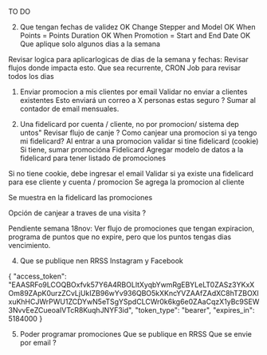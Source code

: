 TO DO


2) Que tengan fechas de validez
OK Change Stepper and Model
OK When Points = Points Duration
OK When Promotion = Start and End Date
OK Que aplique solo algunos dias a la semana

Revisar logica para aplicarlogicas de dias de la semana y fechas:
  Revisar flujos donde impacta esto.
  Que sea recurrente, CRON Job para revisar todos los dias



1) Enviar promocion a mis clientes por email
Validar no enviar a clientes existentes
Esto enviará un correo a X personas estas seguro ? Sumar al contador de email mensuales.


3) Una fidelicard por cuenta / cliente, no por promocion/ sistema dep untos"
Revisar flujo de canje ?  Como canjear una promocion si ya tengo mi fidelicard?
Al entrar a una promocion validar si tine fidelicard (cookie)
Si tiene, sumar promocióna Fidelicard
Agregar modelo de datos a la fidelicard para tener listado de promociones

Si no tiene cookie, debe ingresar el email
Validar si ya existe una fidelicard para ese cliente y cuenta / promocion
Se agrega la promocion al cliente

Se muestra en la fidelicard las promociones

Opción de canjear a traves de una visita ?


Pendiente semana 18nov: Ver flujo de promociones que tengan expiracion, 
programa de puntos que no expire, pero que los puntos tengas dias vencimiento.



4) Que se publique nen RRSS Instagram y Facebook

{
  "access_token": "EAASRFo9LCOQBOxfvk57Y6A4RBOLltXyqbYwmRgEBYLeLT0ZASz3YKxXOm89ZApK0urzZCvLjUkIZB96wYv936QBO5kXKncYVZAAfZAdXC8hTZBOXlxuKhHCJWrPWU1ZCDYwN5eTSgYSpdCLCWr0k6kg6e0ZAaCqzX1yBc9SEW3NvvEeZCueoaIVTcR8KuqhJNYF3id",
  "token_type": "bearer",
  "expires_in": 5184000
}

5) Poder programar promociones
Que se publique en RRSS
Que se envie por email ?


